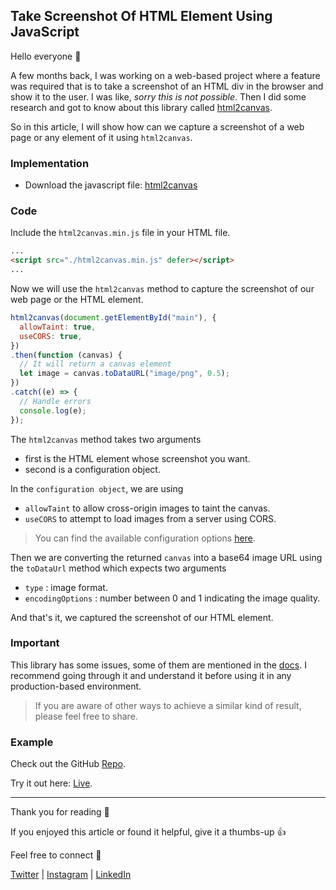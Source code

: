 ## Take Screenshot Of HTML Element Using JavaScript

Hello everyone 👋

A few months back, I was working on a web-based project where a feature was required that is to take a screenshot of an HTML div in the browser and show it to the user. I was like, *sorry this is not possible*. Then I did some research and got to know about this library called [html2canvas](https://html2canvas.hertzen.com/).

So in this article, I will show how can we capture a screenshot of a web page or any element of it using `html2canvas`.

### Implementation

- Download the javascript file: [html2canvas](https://html2canvas.hertzen.com)

### Code

Include the `html2canvas.min.js` file in your HTML file.

```HTML
...
<script src="./html2canvas.min.js" defer></script>
...
```

Now we will use the `html2canvas` method to capture the screenshot of our web page or the HTML element.

```javascript
html2canvas(document.getElementById("main"), {
  allowTaint: true,
  useCORS: true,
})
.then(function (canvas) {
  // It will return a canvas element
  let image = canvas.toDataURL("image/png", 0.5);
})
.catch((e) => {
  // Handle errors
  console.log(e);
});
```
The `html2canvas` method takes two arguments
- first is the HTML element whose screenshot you want.
- second is a configuration object.

In the `configuration object`, we are using
- `allowTaint` to allow cross-origin images to taint the canvas.
- `useCORS` to attempt to load images from a server using CORS.

> You can find the available configuration options [here](https://html2canvas.hertzen.com/configuration).

Then we are converting the returned `canvas` into a base64 image URL using the `toDataUrl` method which expects two arguments
- `type` : image format.
- `encodingOptions` : number between 0 and 1 indicating the image quality.

And that's it, we captured the screenshot of our HTML element.

### Important

This library has some issues, some of them are mentioned in the [docs](https://github.com/niklasvh/html2canvas). I recommend going through it and understand it before using it in any production-based environment.

> If you are aware of other ways to achieve a similar kind of result, please feel free to share.

### Example

Check out the GitHub [Repo](https://github.com/bibekkakati/blogs-projects/tree/main/web/html-screenshot).

Try it out here: [Live](https://bibekkakati.github.io/blogs-projects/web/html-screenshot/).

---


Thank you for reading 🙏

If you enjoyed this article or found it helpful, give it a thumbs-up 👍

Feel free to connect 👋

[Twitter](https://twitter.com/kakatibibek) | [Instagram](https://instagram.com/bibekkakati) | [LinkedIn](https://linkedin.com/in/bibekkakati)
